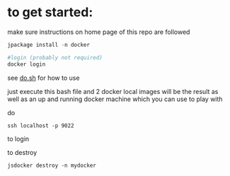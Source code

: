 to get started:
===============

make sure instructions on home page of this repo are followed

```python
jpackage install -n docker

#login (probably not required)
docker login
```

see
[do.sh](do.sh) for how to use

just execute this bash file and 2 docker local images will be the result
as well as an up and running docker machine which you can use to play with

do
```
ssh localhost -p 9022
```
to login

to destroy
```
jsdocker destroy -n mydocker
```
